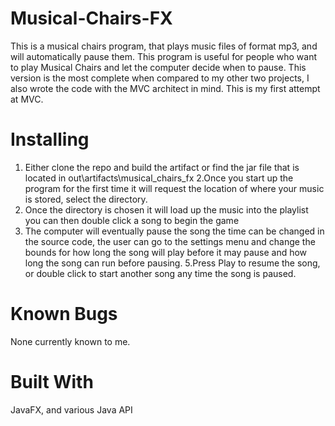 # Musical-Chairs-FX
This is a musical chairs program, that plays music files of format mp3, and will automatically pause them. This program is useful for people who want to play Musical Chairs and let the computer decide when to pause. This version is the most complete when compared to my other two projects, I also wrote the code with the MVC architect in mind. This is my first attempt at MVC.
# Installing
1. Either clone the repo and build the artifact or find the jar file that is located in  out\artifacts\musical_chairs_fx
2.Once you start up the program for the first time it will request the location of where your music is stored, select the directory.
3. Once the directory is chosen it will load up the music into the playlist you can then double click a song to begin the game
4. The computer will eventually pause the song the time can be changed in the source code, the user can go to the settings menu and change the bounds for how long the song will play before it may pause and how long the song can run before pausing.
5.Press Play to resume the song, or double click to start another song any time the song is paused.
# Known Bugs
None currently known to me.
# Built With
JavaFX, and various Java API


